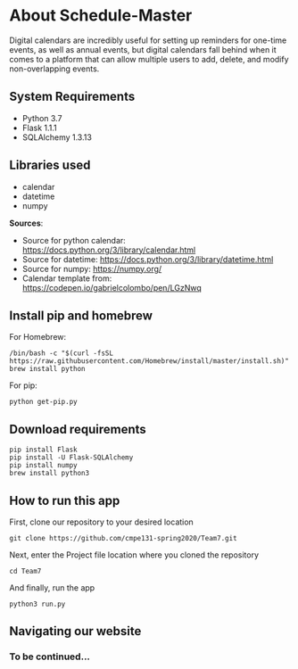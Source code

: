 # About Schedule-Master

Digital calendars are incredibly useful for setting up reminders for one-time events, as well as annual events, but digital calendars fall behind when it comes to a platform that can allow multiple users to add, delete, and modify non-overlapping events.
  
  

## System Requirements
* Python 3.7
* Flask 1.1.1
* SQLAlchemy 1.3.13

## Libraries used
* calendar
* datetime
* numpy

**Sources**:
  * Source for python calendar: https://docs.python.org/3/library/calendar.html
  * Source for datetime: https://docs.python.org/3/library/datetime.html
  * Source for numpy: https://numpy.org/
  * Calendar template from: https://codepen.io/gabrielcolombo/pen/LGzNwq

## Install pip and homebrew
For Homebrew:

```terminal
/bin/bash -c "$(curl -fsSL https://raw.githubusercontent.com/Homebrew/install/master/install.sh)"
brew install python
```

For pip:

```terminal
python get-pip.py
```


## Download requirements

```terminal
pip install Flask
pip install -U Flask-SQLAlchemy
pip install numpy
brew install python3
```




## How to run this app

  First, clone our repository to your desired location
```terminal
git clone https://github.com/cmpe131-spring2020/Team7.git
```
Next, enter the Project file location where you cloned the repository
```terminal
cd Team7
```
And finally, run the app 

 ```terminal
python3 run.py
```

## Navigating our website

### To be continued...
